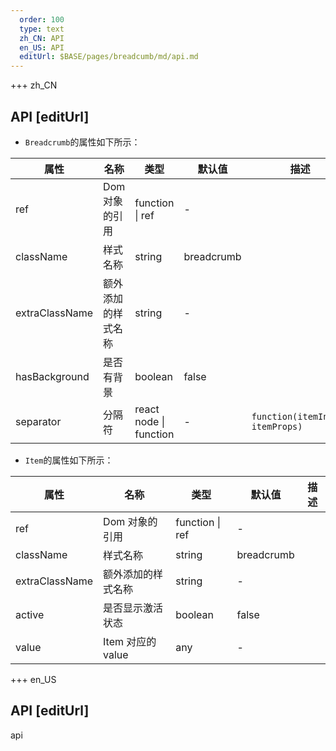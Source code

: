 ```yaml
---   
  order: 100
  type: text
  zh_CN: API
  en_US: API
  editUrl: $BASE/pages/breadcumb/md/api.md
---
```


+++ zh_CN

## API [editUrl]

- <Code>Breadcrumb</Code>的属性如下所示：

| 属性           | 名称               | 类型                   | 默认值     | 描述                                        |
| -------------- | ------------------ | ---------------------- | ---------- | ------------------------------------------- |
| ref            | Dom 对象的引用     | function \| ref        | -          |                                             |
| className      | 样式名称           | string                 | breadcrumb |                                             |
| extraClassName | 额外添加的样式名称 | string                 | -          |                                             |
| hasBackground  | 是否有背景         | boolean                | false      |                                             |
| separator      | 分隔符             | react node \| function | -          | <Code>function(itemIndex, itemProps)</Code> |

- <Code>Item</Code>的属性如下所示：

| 属性           | 名称               | 类型            | 默认值     | 描述 |
| -------------- | ------------------ | --------------- | ---------- | ---- |
| ref            | Dom 对象的引用     | function \| ref | -          |      |
| className      | 样式名称           | string          | breadcrumb |      |
| extraClassName | 额外添加的样式名称 | string          | -          |      |
| active         | 是否显示激活状态   | boolean         | false      |      |
| value          | Item 对应的 value  | any             | -          |      |

+++ en_US

## API [editUrl]

api
